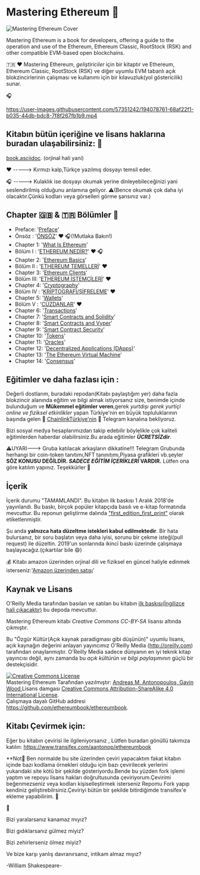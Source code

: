 # Mastering Ethereum :dart:

![Mastering Ethereum Cover](images/cover_thumb.png)

Mastering Ethereum is a book for developers, offering a guide to the operation and use of the Ethereum, Ethereum Classic, RootStock (RSK) and other compatible EVM-based open blockchains.

:tr: :heart: 
Mastering Ethereum, *geliştiriciler* için bir kitaptır ve Ethereum, Ethereum Classic, RootStock (RSK) ve diğer uyumlu EVM tabanlı açık blokzincirlerinin çalışması ve kullanımı için bir kılavuzluk(yol göstericilik) sunar. 

:headphones:

https://user-images.githubusercontent.com/57351242/194078761-68af22f1-b035-44db-bdc8-7f8f267fb1b9.mp4




## Kitabın bütün içeriğine ve lisans haklarına buradan ulaşabilirsiniz: :bookmark:  
 
[book.asciidoc](https://github.com/ethereumbook/ethereumbook/blob/develop/book.asciidoc). (orjinal hali yani)

:heart: -----> Kırmızı kalp,Türkçe yazılmış dosyayı temsil eder.

:headphones: -----> Kulaklık ise dosyayı okumak yerine dinleyebileceğinizi yani seslendirilmiş olduğunu anlamına geliyor.
:warning:(Bence okumak çok daha iyi olacaktır.Çünkü kodları veya görselleri görme şansınız var.)


## Chapter :gb: & :tr: Bölümler :pushpin:
+ Preface: '[Preface](https://github.com/ethereumbook/ethereumbook/blob/develop/preface.asciidoc)'
+ Önsöz :  '[ÖNSÖZ](https://github.com/CemmOzdemir/MasteringEthereum_TR_cevirisi/blob/develop/Türkçe/Önsöz1.md)' ♥️ :headphones:(!Mutlaka Bakın!)
+ Chapter 1: '[What Is Ethereum](https://github.com/ethereumbook/ethereumbook/blob/develop/01what-is.asciidoc)'
+ Bölüm I  : '[ETHEREUM NEDİR?](https://github.com/CemmOzdemir/MasteringEthereum_TR_cevirisi/blob/develop/Türkçe/Ethereum_Nedir%3F.md)' :heart: :headphones:
+ Chapter 2: '[Ethereum Basics](https://github.com/ethereumbook/ethereumbook/blob/develop/02intro.asciidoc)'
+ Bölüm II : '[ETHEREUM TEMELLERİ](https://github.com/CemmOzdemir/MasteringEthereum_TR_cevirisi/blob/develop/Türkçe/Ethereum_Temelleri.md)' :heart: 
+ Chapter 3: '[Ethereum Clients](https://github.com/ethereumbook/ethereumbook/blob/develop/03clients.asciidoc)'
+ Bölüm III: '[ETHEREUM İSTEMCİLERİ](https://github.com/CemmOzdemir/MasteringEthereum_TR_cevirisi/blob/develop/Türkçe/Ethereum_istemcileri.md)' ❤️ 
+ Chapter 4: '[Cryptography](https://github.com/ethereumbook/ethereumbook/blob/develop/04keys-addresses.asciidoc)'
+ Bölüm IV : '[KRİPTOGRAFİ/ŞİFRELEME](https://github.com/CemmOzdemir/MasteringEthereum_TR_cevirisi/blob/develop/Türkçe/Kriptografi.md)' :heart: 
+ Chapter 5: '[Wallets](https://github.com/ethereumbook/ethereumbook/blob/develop/05wallets.asciidoc)'
+ Bölüm  V : '[CÜZDANLAR](https://github.com/CemmOzdemir/MasteringEthereum_TR_cevirisi/blob/develop/Türkçe/Cüzdanlar.md)' :heart: 
+ Chapter 6: '[Transactions](https://github.com/ethereumbook/ethereumbook/blob/develop/06transactions.asciidoc)'
+ Chapter 7: '[Smart Contracts and Solidity](https://github.com/ethereumbook/ethereumbook/blob/develop/07smart-contracts-solidity.asciidoc)'
+ Chapter 8: '[Smart Contracts and Vyper](https://github.com/ethereumbook/ethereumbook/blob/develop/08smart-contracts-vyper.asciidoc)'
+ Chapter 9: '[Smart Contract Security](https://github.com/ethereumbook/ethereumbook/blob/develop/09smart-contracts-security.asciidoc)'
+ Chapter 10: '[Tokens](https://github.com/ethereumbook/ethereumbook/blob/develop/10tokens.asciidoc)'
+ Chapter 11: '[Oracles](https://github.com/ethereumbook/ethereumbook/blob/develop/11oracles.asciidoc)'
+ Chapter 12: '[Decentralized Applications (DApps)](https://github.com/ethereumbook/ethereumbook/blob/develop/12dapps.asciidoc)'
+ Chapter 13: '[The Ethereum Virtual Machine](https://github.com/ethereumbook/ethereumbook/blob/develop/13evm.asciidoc)'
+ Chapter 14: '[Consensus](https://github.com/ethereumbook/ethereumbook/blob/develop/14consensus.asciidoc)'


## Eğitimler ve daha fazlası için :

Değerli dostlarım, buradaki repodan(Kitabı paylaştığım yer) daha fazla blokzincir alanında eğitim ve bilgi almak istiyorsanız size, benimde içinde bulunduğum ve **Mükemmel eğitimler veren**,gerek _yurtdışı gerek yurtiçi online ve fiziksel etkinlikler_ yapan Türkiye'nin en büyük topluluklarının başında gelen :blue_heart: [ChainlinkTürkiye'nin](https://linktr.ee/ChainlinkTurkey) :blue_heart: Telegram kanalına bekliyoruz.

Bizi sosyal medya hesaplarımızdan takip edebilir böylelikle çok kaliteli eğitimlerden haberdar olabilirsiniz.Bu arada eğitimler **_ÜCRETSİZdir_**.   

:warning:UYARI---> Gruba katılacak arkaşların dikkatine!!! Telegram Grubunda herhangi bir coin-token tanıtımı,NFT tanınıtımı,Piyasa grafikleri vb.şeyler **SÖZ KONUSU DEĞİLDİR. _SADECE EĞİTİM İÇERİKLERİ_ VARDIR.** Lütfen ona göre katılım yapınız. Teşekkürler :rose: 

## İçerik

İçerik durumu "TAMAMLANDI". Bu kitabın ilk baskısı 1 Aralık 2018'de yayınlandı. Bu baskı, birçok popüler kitapçıda basılı ve e-kitap formatında mevcuttur. Bu reponun geliştirme dalında ["first_edition_first_print"](https://github.com/ethereumbook/ethereumbook/tree/first_edition_first_print) olarak etiketlenmiştir.

Şu anda **yalnızca hata düzeltme istekleri kabul edilmektedir**. Bir hata bulursanız, bir soru başlatın veya daha iyisi, sorunu bir çekme isteği(pull request) ile düzeltin. 2019'un sonlarında ikinci baskı üzerinde çalışmaya başlayacağız.(çıkartılar bile :smile:)

:moneybag: Kitabı amazon üzerinden orjinal dili ve fiziksel en güncel haliyle edinmek isterseniz:'[Amazon üzerinden satışı](https://www.amazon.com/Mastering-Ethereum-Building-Smart-Contracts/dp/1491971940)'

## Kaynak ve Lisans

O'Reilly Media tarafından basılan ve satılan bu kitabın [ilk baskısı(İngilizce hali çıkacaktır)](https://github.com/ethereumbook/ethereumbook/tree/first_edition_first_print) bu depoda mevcuttur.

Mastering Ethereum kitabı *Creative Commons CC-BY-SA* lisansı altında çıkmıştır.

Bu "Özgür Kültür(Açık kaynak paradigması gibi düşünün)" uyumlu lisans, açık kaynağın değerini anlayan yayıncımız O'Reilly Media (http://oreilly.com) tarafından onaylanmıştır. O'Reilly Media sadece dünyanın en iyi teknik kitap yayıncısı değil, aynı zamanda bu _açık kültürün ve bilgi paylaşımının_ güçlü bir destekçisidir.

<a rel="license" href="http://creativecommons.org/licenses/by-sa/4.0/"><img alt="Creative Commons License" style="border-width:0" src="https://i.creativecommons.org/l/by-sa/4.0/88x31.png" /></a><br /><span xmlns:dct="http://purl.org/dc/terms/" href="http://purl.org/dc/dcmitype/Text" property="dct:title" rel="dct:type">Mastering Ethereum</span> Tarafından yazılmıştır: <a xmlns:cc="http://creativecommons.org/ns#" href="https://ethereumbook.info" property="cc:attributionName" rel="cc:attributionURL">Andreas M. Antonopoulos, Gavin Wood </a> Lisans damgası <a rel="license" href="http://creativecommons.org/licenses/by-sa/4.0/">Creative Commons Attribution-ShareAlike 4.0 International License</a>.<br />Çalışmaya dayalı GitHub addresi <a xmlns:dct="http://purl.org/dc/terms/" href="https://github.com/ethereumbook/ethereumbook" rel="dct:source">https://github.com/ethereumbook/ethereumbook</a>.

## Kitabı Çevirmek için:

Eğer bu kitabın çevirisi ile ilgileniyorsanız , Lütfen buradan gönüllü takımıza katılın: https://www.transifex.com/aantonop/ethereumbook

**Not:pencil: Ben normalde bu site üzerinden çeviri yapacaktım fakat kitabın içinde bazı kodlama örnekleri olduğu için bazı çevirilecek yerlerini yukarıdaki site kötü bir şekilde gösteriyordu.Bende bu yüzden fork işlemi yaptım ve repoyu lisans hakları doğrultusunda çeviriyorum.Çevirimi beğenmezseniz veya kodları kişiselleştirmek isterseniz Repomu Fork yapıp kendiniz geliştirebilrsiniz.Çeviriyi bütün bir şekilde bitirdiğimde transifex'e ekleme yapabilirim. :pencil:

  

:checkered_flag:

Bizi yaralarsanız kanamaz mıyız?

Bizi gıdıklarsanız gülmez miyiz?

Bizi zehirlerseniz ölmez miyiz?

Ve bize karşı yanlış davranırsanız,
intikam almaz mıyız?
 
-William Shakespeare-


